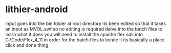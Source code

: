lithier-android
===============
input goes into the bin folder at root directory
its been edited so that it takes an input as MVOL.swf so no editing is required
delve into the batch files to learn what it does
you will need to install the apache flex sdk into
C:\Code\Flex_4_11
in order for the batch files to locate it
its basically a place click and done thing